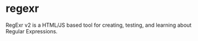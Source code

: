 regexr
======

RegExr v2 is a HTML/JS based tool for creating, testing, and learning about Regular Expressions.
